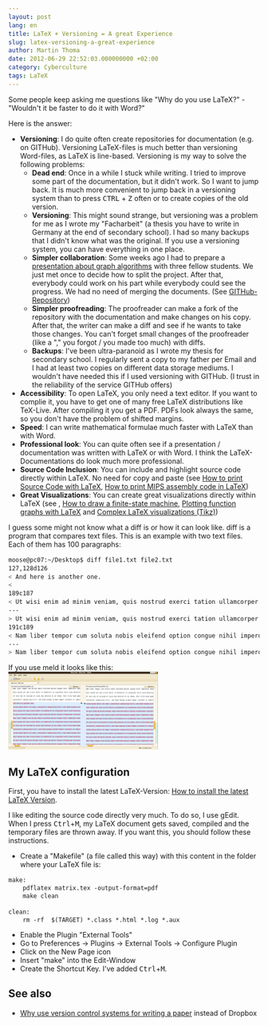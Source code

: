 ```yaml
---
layout: post
lang: en
title: LaTeX + Versioning = A great Experience
slug: latex-versioning-a-great-experience
author: Martin Thoma
date: 2012-06-29 22:52:03.000000000 +02:00
category: Cyberculture
tags: LaTeX
---
```

Some people keep asking me questions like "Why do you use LaTeX?" - "Wouldn't it be faster to do it with Word?"

Here is the answer:
<ul>
  <li><strong>Versioning</strong>: I do quite often create repositories for documentation (e.g. on GITHub). Versioning LaTeX-files is much better than versioning Word-files, as LaTeX is line-based. Versioning is my way to solve the following problems:
  <ul>
    <li><strong>Dead end</strong>: Once in a while I stuck while writing. I tried to improve some part of the documentation, but it didn't work. So I want to jump back. It is much more convenient to jump back in a versioning system than to press <kbd>CTRL</kbd> + <kbd>Z</kbd> often or to create copies of the old version.</li>
     <li><strong>Versioning</strong>: This might sound strange, but versioning was a problem for me as I wrote my "Facharbeit" (a thesis you have to write in Germany at the end of secondary school). I had so many backups that I didn't know what was the original. If you use a versioning system, you can have everything in one place.</li>
      <li><strong>Simpler collaboration</strong>: Some weeks ago I had to prepare a <a href="http://cloud.github.com/downloads/MartinThoma/ICPC-Referat/Graphentheorie-2.pdf">presentation about graph algorithms</a> with three fellow students. We just met once to decide how to split the project. After that, everybody could work on his part while everybody could see the progress. We had no need of merging the documents. (See <a href="https://github.com/MartinThoma/ICPC-Referat">GITHub-Repository</a>)</li>
      <li><strong>Simpler proofreading</strong>: The proofreader can make a fork of the repository with the documentation and make changes on his copy. After that, the writer can make a diff and see if he wants to take those changes. You can't forget small changes of the proofreader (like a "," you forgot / you made too much) with diffs.</li>
      <li><strong>Backups</strong>: I've been ultra-paranoid as I wrote my thesis for secondary school. I regularly sent a copy to my father per Email and I had at least two copies on different data storage mediums. I wouldn't have needed this if I used versioning with GITHub. (I trust in the reliability of the service GITHub offers)</li>
  </ul>
  </li>
  <li><strong>Accessibility</strong>: To open LaTeX, you only need a text editor. If you want to complie it, you have to get one of many free LaTeX distributions like TeX-Live. After compiling it you get a PDF. PDFs look always the same, so you don't have the problem of shifted margins.</li>
  <li><strong>Speed</strong>: I can write mathematical formulae much faster with LaTeX than with Word.</li>
  <li><strong>Professional look</strong>: You can quite often see if a presentation / documentation was written with LaTeX or with Word. I think the LaTeX-Documentations do look much more professional.</li>
  <li><strong>Source Code Inclusion</strong>: You can include and highlight source code directly within LaTeX. No need for copy and paste (see <a href="../how-to-print-source-code-with-latex/" title="How to print Source Code with LaTeX">How to print Source Code with LaTeX</a>, <a href="../how-print-mips-assembly-code-latex/" title="How to print MIPS assembly code in LaTeX">How to print MIPS assembly code in LaTeX</a>)</li>
  <li><strong>Great Visualizations</strong>: You can create great visualizations directly within LaTeX (see , <a href="../how-to-draw-a-finite-state-machine/" title="How to draw a finite-state machine">How to draw a finite-state machine</a>, <a href="../plotting-function-graphs-with-latex/" title="Plotting function graphs with LaTeX">Plotting function graphs with LaTeX</a> and <a href="../complex-latex-visualizations-tikz/" title="Complex LaTeX visualizations (Tikz)">Complex LaTeX visualizations (Tikz)</a>)</li>
</ul>

I guess some might not know what a diff is or how it can look like. diff is a program that compares text files. This is an example with two text files. Each of them has 100 paragraphs:

```bash
moose@pc07:~/Desktop$ diff file1.txt file2.txt
127,128d126
< And here is another one.
<
189c187
< Ut wisi enim ad minim veniam, quis nostrud exerci tation ullamcorper suscipit lobortis nisl ut aliquip ex ea commodo consequat. Duis autem vel eum iriure dolor in hendrerit in vulputate velit esse molestie consequat, vel illum dolore eu feugiat nulla facilisis at vero eros et accumsan et iusto odio dignissim qui blandit praesent luptatum zzril delenit augue dui s dolore te feugait nulla facilisi.
---
> Ut wisi enim ad minim veniam, quis nostrud exerci tation ullamcorper suscipit lobortis nisl ut aliquip ex ea commodo consequat. Duis autem vel eum iriure dolor in hendrerit in vulputate velit esse molestie consequat, vel illum dolore eu feugiat nulla facilisis at vero eros et accumsan et iusto odio dignissim qui blandit praesent luptatum zzril delenit augue duis dolore te feugait nulla facilisi.
191c189
< Nam liber tempor cum soluta nobis eleifend option congue nihil imperdiet doming id quod mazim placerat facer possim assum. Lorem ipsum dolor sit amet, consectetuer adipiscing elit, sed diam nosnummy nibh euismod tincidunt ut laoreet dolore magna aliquam erat volutpat. Ut wisi enim ad minim veniam, quis nostrud exerci tation ullamcorper suscipit lobortis nisl ut aliquip ex ea commodo consequat.
---
> Nam liber tempor cum soluta nobis eleifend option congue nihil imperdiet doming id quod mazim placerat facer possim assum. Lorem ipsum dolor sit amet, consectetuer adipiscing elit, sed diam nonummy nibh euismod tincidunt ut laoreet dolore magna aliquam erat volutpat. Ut wisi enim ad minim veniam, quis nostrud exerci tation ullamcorper suscipit lobortis nisl ut aliquip ex ea commodo consequat.
```

If you use meld it looks like this:
<a href="../images/2012/06/meld-diff.png"><img src="../images/2012/06/meld-diff-300x156.png" alt="" title="meld-diff" width="300" height="156" class="aligncenter size-medium wp-image-29051" /></a>

<h2>My LaTeX configuration</h2>
First, you have to install the latest LaTeX-Version: <a href="../how-to-install-the-latest-latex-version/" title="How to install the latest LaTeX Version">How to install the latest LaTeX Version</a>.

I like editing the source code directly very much. To do so, I use gEdit. When I press <kbd>Ctrl</kbd>+<kbd>M</kbd>, my LaTeX document gets saved, compiled and the temporary files are thrown away. If you want this, you should follow these instructions.

<ul>
 <li>Create a "Makefile" (a file called this way) with this content in the folder where your LaTeX file is:</li>
</ul>

```basemake
make:
	pdflatex matrix.tex -output-format=pdf
	make clean

clean:
	rm -rf  $(TARGET) *.class *.html *.log *.aux
```

<ul>
  <li>Enable the Plugin "External Tools"</li>
  <li>Go to Preferences &rarr; Plugins &rarr; External Tools &rarr; Configure Plugin</li>
  <li>Click on the New Page icon</li>
  <li>Insert "make" into the Edit-Window</li>
  <li>Create the Shortcut Key. I've added <kbd>Ctrl</kbd>+<kbd>M</kbd>.</li>
</ul>

<h2>See also</h2>
<ul>
  <li><a href="http://academia.stackexchange.com/a/5281/4092">Why use version control systems for writing a paper</a> instead of Dropbox</li>
</ul>
